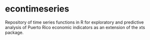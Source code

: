 # econtimeseries
Repository of time series functions in R for exploratory and predictive analysis of Puerto Rico economic indicators as an extension of the xts package.
